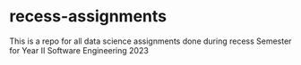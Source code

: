 # recess-assignments
This is a repo for all data science assignments done during recess Semester for Year II Software Engineering 2023
